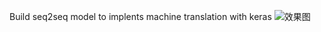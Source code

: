 Build seq2seq model to implents machine translation with keras
![效果图](https://github.com/guodalongplus/Machine-Learning/blob/master/Machine%20Translation/display.png)
